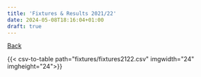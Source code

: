 ```yaml
---
title: 'Fixtures & Results 2021/22'
date: 2024-05-08T18:16:04+01:00
draft: true
---
```


[Back](/fixtures/)

{{< csv-to-table path="fixtures/fixtures2122.csv" imgwidth="24" imgheight="24">}}
